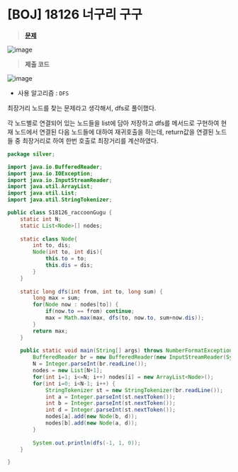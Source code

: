 # [BOJ] 18126 너구리 구구
> **[문제](https://www.acmicpc.net/problem/18126)**
> 
![image](https://user-images.githubusercontent.com/80896077/212100231-970a6467-f77c-46f7-b0a9-7564457e6653.png)

> **제출 코드**
> 
![image](https://user-images.githubusercontent.com/80896077/212100251-7319837c-c5f4-4a76-8868-1529c68b87d4.png)

- 사용 알고리즘 : `DFS`

최장거리 노드를 찾는 문제라고 생각해서, dfs로 풀이했다.

각 노드별로 연결되어 있는 노드들을 list에 담아 저장하고 dfs를 메서드로 구현하여 현재 노드에서 연결된 다음 노드들에 대하여 재귀호출을 하는데, return값을 연결된 노드들 중 최장거리로 하여 한번 호출로 최장거리를 계산하였다.

```java
package silver;

import java.io.BufferedReader;
import java.io.IOException;
import java.io.InputStreamReader;
import java.util.ArrayList;
import java.util.List;
import java.util.StringTokenizer;

public class S18126_raccoonGugu {
	static int N;
	static List<Node>[] nodes;
	
	static class Node{
		int to, dis;
		Node(int to, int dis){
			this.to = to;
			this.dis = dis;
		}
	}
	
	static long dfs(int from, int to, long sum) {
		long max = sum;
		for(Node now : nodes[to]) {
			if(now.to == from) continue;
			max = Math.max(max, dfs(to, now.to, sum+now.dis));
		}
		return max;
	}
	
	public static void main(String[] args) throws NumberFormatException, IOException {
		BufferedReader br = new BufferedReader(new InputStreamReader(System.in));
		N = Integer.parseInt(br.readLine());
		nodes = new List[N+1];
		for(int i=1; i<=N; i++) nodes[i] = new ArrayList<Node>();
		for(int i=0; i<N-1; i++) {
			StringTokenizer st = new StringTokenizer(br.readLine());
			int a = Integer.parseInt(st.nextToken());
			int b = Integer.parseInt(st.nextToken());
			int d = Integer.parseInt(st.nextToken());
			nodes[a].add(new Node(b, d));
			nodes[b].add(new Node(a, d));
		}
		
		System.out.println(dfs(-1, 1, 0));
	}

}
```
